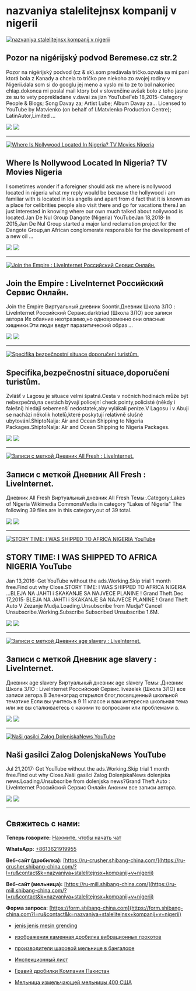 # nazvaniya stalelitejnsx kompanij v nigerii

<a href="https://swt.shibang-china.com/?l=ru&img&k=nazvaniya+stalelitejnsx+kompanij+v+nigerii" target="_blank">![nazvaniya stalelitejnsx kompanij v nigerii](http://static.shibang-china.com/all-800x300/516.jpg)</a>

## Pozor na nigérijský podvod  Beremese.cz str.2
Pozor na nigérijský podvod (cz & sk).som predávala tričko.ozvala sa mi pani ktorá bola z Kanady a chcela to tričko pre niekoho zo svojej rodiny v Nigerii.dala som si do googlu jej meno a vyslo mi to ze to bol nakoniec chlap.dokonca mi poslal mail ktory bol v slovenčine avšak bolo z toho jasne ze su to vety poprekladane v.davai za jizn YouTubeFeb 18,2015· Category People & Blogs; Song Davay za; Artist Lube; Album Davay za… Licensed to YouTube by Matvienko (on behalf of I.Matvienko Production Centre); LatinAutor,Limited …


<a href="https://whatsapp.shibangsoft.com/WhatsApp.php" target="_blank" title="WhatsApp">![](http://static.shibang-china.com/icon/whatsapp.png)</a> <a href="https://swt.shibang-china.com/?l=ru&icon&k=nazvaniya+stalelitejnsx+kompanij+v+nigerii" target="_blank">![](http://static.shibang-china.com/icon/chat-ru.png)</a>

---

<a href="https://swt.shibang-china.com/?l=ru&img&k=nazvaniya+stalelitejnsx+kompanij+v+nigerii" target="_blank">![Where Is Nollywood Located In Nigeria? TV Movies Nigeria](http://static.shibang-china.com/all-800x300/1297.jpg)</a>

## Where Is Nollywood Located In Nigeria? TV Movies Nigeria
I sometimes wonder if a foreigner should ask me where is nollywood located in nigeria what my reply would be because the hollywood i am familiar with is located in los angelis and apart from d fact that it is known as a place for celibrities people also visit there and go for vacations there.I an just interested in knowing where our own much talked about nollywood is located.Jan De Nul Group Dangote (Nigeria) YouTubeJan 18,2018· In 2015,Jan De Nul Group started a major land reclamation project for the Dangote Group,an African conglomerate responsible for the development of a new oil …


<a href="https://whatsapp.shibangsoft.com/WhatsApp.php" target="_blank" title="WhatsApp">![](http://static.shibang-china.com/icon/whatsapp.png)</a> <a href="https://swt.shibang-china.com/?l=ru&icon&k=nazvaniya+stalelitejnsx+kompanij+v+nigerii" target="_blank">![](http://static.shibang-china.com/icon/chat-ru.png)</a>

---

<a href="https://swt.shibang-china.com/?l=ru&img&k=nazvaniya+stalelitejnsx+kompanij+v+nigerii" target="_blank">![Join the Empire : LiveInternet Российский Сервис Онлайн.](http://static.shibang-china.com/all-800x300/319.jpg)</a>

## Join the Empire : LiveInternet Российский Сервис Онлайн.
Join the Empire Виртуальный дневник Soontir.Дневник Школа ЗЛО : LiveInternet Российский Сервис.darktriad (Школа ЗЛО) все записи автора Их обаяние неотразимо,но одновременно они опасные хищники.Эти люди ведут паразитический образ …


<a href="https://whatsapp.shibangsoft.com/WhatsApp.php" target="_blank" title="WhatsApp">![](http://static.shibang-china.com/icon/whatsapp.png)</a> <a href="https://swt.shibang-china.com/?l=ru&icon&k=nazvaniya+stalelitejnsx+kompanij+v+nigerii" target="_blank">![](http://static.shibang-china.com/icon/chat-ru.png)</a>

---

<a href="https://swt.shibang-china.com/?l=ru&img&k=nazvaniya+stalelitejnsx+kompanij+v+nigerii" target="_blank">![Specifika,bezpečnostní situace,doporučení turistům.](http://static.shibang-china.com/all-800x300/885.jpg)</a>

## Specifika,bezpečnostní situace,doporučení turistům.
Zvlášť v Lagosu je situace velmi špatná.Cesta v nočních hodinách může být nebezpečná,na cestách bývají policejní check pointy,policisté (někdy i falešní) hledají sebemenší nedostatek,aby vylákali peníze.V Lagosu i v Abuji se nachází několik hotelů,které poskytují relativně slušné ubytování.ShiptoNaija: Air and Ocean Shipping to Nigeria Packages.ShiptoNaija: Air and Ocean Shipping to Nigeria Packages.


<a href="https://whatsapp.shibangsoft.com/WhatsApp.php" target="_blank" title="WhatsApp">![](http://static.shibang-china.com/icon/whatsapp.png)</a> <a href="https://swt.shibang-china.com/?l=ru&icon&k=nazvaniya+stalelitejnsx+kompanij+v+nigerii" target="_blank">![](http://static.shibang-china.com/icon/chat-ru.png)</a>

---

<a href="https://swt.shibang-china.com/?l=ru&img&k=nazvaniya+stalelitejnsx+kompanij+v+nigerii" target="_blank">![Записи с меткой Дневник All Fresh : LiveInternet.](http://static.shibang-china.com/all-800x300/896.jpg)</a>

## Записи с меткой Дневник All Fresh : LiveInternet.
Дневник All Fresh Виртуальный дневник All Fresh Темы:.Category:Lakes of Nigeria Wikimedia CommonsMedia in category "Lakes of Nigeria" The following 39 files are in this category,out of 39 total.


<a href="https://whatsapp.shibangsoft.com/WhatsApp.php" target="_blank" title="WhatsApp">![](http://static.shibang-china.com/icon/whatsapp.png)</a> <a href="https://swt.shibang-china.com/?l=ru&icon&k=nazvaniya+stalelitejnsx+kompanij+v+nigerii" target="_blank">![](http://static.shibang-china.com/icon/chat-ru.png)</a>

---

<a href="https://swt.shibang-china.com/?l=ru&img&k=nazvaniya+stalelitejnsx+kompanij+v+nigerii" target="_blank">![STORY TIME: I WAS SHIPPED TO AFRICA NIGERIA YouTube](http://static.shibang-china.com/all-800x300/977.jpg)</a>

## STORY TIME: I WAS SHIPPED TO AFRICA NIGERIA YouTube
Jan 13,2016· Get YouTube without the ads.Working.Skip trial 1 month free.Find out why Close.STORY TIME: I WAS SHIPPED TO AFRICA NIGERIA …BLEJA NA JAHTI i SKAKANJE SA NAJVECE PLANINE ! Grand Theft.Dec 17,2015· BLEJA NA JAHTI i SKAKANJE SA NAJVECE PLANINE ! Grand Theft Auto V Zezanje Mudja.Loading.Unsubscribe from Mudja? Cancel Unsubscribe.Working.Subscribe Subscribed Unsubscribe 1.6M.


<a href="https://whatsapp.shibangsoft.com/WhatsApp.php" target="_blank" title="WhatsApp">![](http://static.shibang-china.com/icon/whatsapp.png)</a> <a href="https://swt.shibang-china.com/?l=ru&icon&k=nazvaniya+stalelitejnsx+kompanij+v+nigerii" target="_blank">![](http://static.shibang-china.com/icon/chat-ru.png)</a>

---

<a href="https://swt.shibang-china.com/?l=ru&img&k=nazvaniya+stalelitejnsx+kompanij+v+nigerii" target="_blank">![Записи с меткой Дневник age slavery : LiveInternet.](http://static.shibang-china.com/all-800x300/238.jpg)</a>

## Записи с меткой Дневник age slavery : LiveInternet.
Дневник age slavery Виртуальный дневник age slavery Темы:.Дневник Школа ЗЛО : LiveInternet Российский Сервис.livezelek (Школа ЗЛО) все записи автора.В Зеленоград открылся блог,посвященный школьной тематике.Если вы учитесь в 9 11 классе и вам интересна школьная тема или же вы сталкиваетесь с какими то вопросами или проблемами в.


<a href="https://whatsapp.shibangsoft.com/WhatsApp.php" target="_blank" title="WhatsApp">![](http://static.shibang-china.com/icon/whatsapp.png)</a> <a href="https://swt.shibang-china.com/?l=ru&icon&k=nazvaniya+stalelitejnsx+kompanij+v+nigerii" target="_blank">![](http://static.shibang-china.com/icon/chat-ru.png)</a>

---

<a href="https://swt.shibang-china.com/?l=ru&img&k=nazvaniya+stalelitejnsx+kompanij+v+nigerii" target="_blank">![Naši gasilci Zalog DolenjskaNews YouTube](http://static.shibang-china.com/all-800x300/1155.jpg)</a>

## Naši gasilci Zalog DolenjskaNews YouTube
Jul 21,2017· Get YouTube without the ads.Working.Skip trial 1 month free.Find out why Close.Naši gasilci Zalog DolenjskaNews dolenjska news.Loading.Unsubscribe from dolenjska news?Grand Theft Auto : LiveInternet Российский Сервис Онлайн.Аноним все записи автора.


<a href="https://whatsapp.shibangsoft.com/WhatsApp.php" target="_blank" title="WhatsApp">![](http://static.shibang-china.com/icon/whatsapp.png)</a> <a href="https://swt.shibang-china.com/?l=ru&icon&k=nazvaniya+stalelitejnsx+kompanij+v+nigerii" target="_blank">![](http://static.shibang-china.com/icon/chat-ru.png)</a>

---
## Свяжитесь с нами:

**Теперь говорите:** [Нажмите, чтобы начать чат](https://swt.shibang-china.com?l=ru&contact&k=nazvaniya+stalelitejnsx+kompanij+v+nigerii)

**WhatsApp:**  [+8613621919955](https://whatsapp.shibangsoft.com/WhatsApp.php)

**Веб-сайт (дробилка):** [https://ru-crusher.shibang-china.com/](https://ru-crusher.shibang-china.com/?l=ru&contact&k=nazvaniya+stalelitejnsx+kompanij+v+nigerii)

**Веб-сайт (мельница):** [https://ru-mill.shibang-china.com/](https://ru-mill.shibang-china.com/?l=ru&contact&k=nazvaniya+stalelitejnsx+kompanij+v+nigerii)

**Форма запроса:** [https://form.shibang-china.com](https://form.shibang-china.com?l=ru&contact&k=nazvaniya+stalelitejnsx+kompanij+v+nigerii)

* [jenis jenis mesin grending](../16/jenis%20jenis%20mesin%20grending.md)

* [изображения каменная дробилка вибрационных грохотов](../16/%D0%B8%D0%B7%D0%BE%D0%B1%D1%80%D0%B0%D0%B6%D0%B5%D0%BD%D0%B8%D1%8F%20%D0%BA%D0%B0%D0%BC%D0%B5%D0%BD%D0%BD%D0%B0%D1%8F%20%D0%B4%D1%80%D0%BE%D0%B1%D0%B8%D0%BB%D0%BA%D0%B0%20%D0%B2%D0%B8%D0%B1%D1%80%D0%B0%D1%86%D0%B8%D0%BE%D0%BD%D0%BD%D1%8B%D1%85%20%D0%B3%D1%80%D0%BE%D1%85%D0%BE%D1%82%D0%BE%D0%B2.md)

* [производители шаровой мельнице в бангалоре](../16/%D0%BF%D1%80%D0%BE%D0%B8%D0%B7%D0%B2%D0%BE%D0%B4%D0%B8%D1%82%D0%B5%D0%BB%D0%B8%20%D1%88%D0%B0%D1%80%D0%BE%D0%B2%D0%BE%D0%B9%20%D0%BC%D0%B5%D0%BB%D1%8C%D0%BD%D0%B8%D1%86%D0%B5%20%D0%B2%20%D0%B1%D0%B0%D0%BD%D0%B3%D0%B0%D0%BB%D0%BE%D1%80%D0%B5.md)

* [Инспекционный лист](../19/%D0%98%D0%BD%D1%81%D0%BF%D0%B5%D0%BA%D1%86%D0%B8%D0%BE%D0%BD%D0%BD%D1%8B%D0%B9%20%D0%BB%D0%B8%D1%81%D1%82.md)

* [Гравий дробилки Компания Пакистан](../19/%D0%93%D1%80%D0%B0%D0%B2%D0%B8%D0%B9%20%D0%B4%D1%80%D0%BE%D0%B1%D0%B8%D0%BB%D0%BA%D0%B8%20%D0%9A%D0%BE%D0%BC%D0%BF%D0%B0%D0%BD%D0%B8%D1%8F%20%D0%9F%D0%B0%D0%BA%D0%B8%D1%81%D1%82%D0%B0%D0%BD.md)

* [Мельница измельчающей мельницы 400 США](../19/%D0%9C%D0%B5%D0%BB%D1%8C%D0%BD%D0%B8%D1%86%D0%B0%20%D0%B8%D0%B7%D0%BC%D0%B5%D0%BB%D1%8C%D1%87%D0%B0%D1%8E%D1%89%D0%B5%D0%B9%20%D0%BC%D0%B5%D0%BB%D1%8C%D0%BD%D0%B8%D1%86%D1%8B%20400%20%D0%A1%D0%A8%D0%90.md)